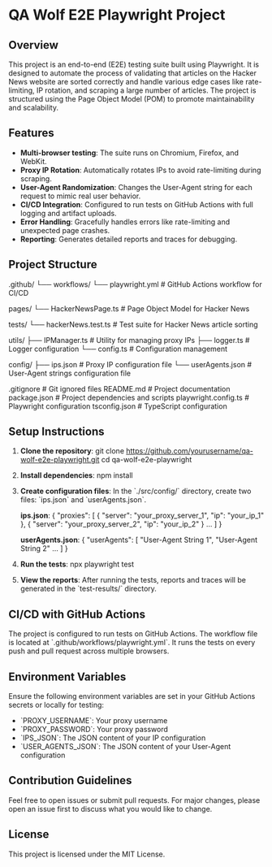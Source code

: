 # QA Wolf E2E Playwright Project

## Overview

This project is an end-to-end (E2E) testing suite built using Playwright. It is designed to automate the process of validating that articles on the Hacker News website are sorted correctly and handle various edge cases like rate-limiting, IP rotation, and scraping a large number of articles. The project is structured using the Page Object Model (POM) to promote maintainability and scalability.

## Features

- **Multi-browser testing**: The suite runs on Chromium, Firefox, and WebKit.
- **Proxy IP Rotation**: Automatically rotates IPs to avoid rate-limiting during scraping.
- **User-Agent Randomization**: Changes the User-Agent string for each request to mimic real user behavior.
- **CI/CD Integration**: Configured to run tests on GitHub Actions with full logging and artifact uploads.
- **Error Handling**: Gracefully handles errors like rate-limiting and unexpected page crashes.
- **Reporting**: Generates detailed reports and traces for debugging.

## Project Structure

.github/
└── workflows/
└── playwright.yml # GitHub Actions workflow for CI/CD

pages/
└── HackerNewsPage.ts # Page Object Model for Hacker News

tests/
└── hackerNews.test.ts # Test suite for Hacker News article sorting

utils/
├── IPManager.ts # Utility for managing proxy IPs
├── logger.ts # Logger configuration
└── config.ts # Configuration management

config/
├── ips.json # Proxy IP configuration file
└── userAgents.json # User-Agent strings configuration file

.gitignore # Git ignored files
README.md # Project documentation
package.json # Project dependencies and scripts
playwright.config.ts # Playwright configuration
tsconfig.json # TypeScript configuration

## Setup Instructions

1. **Clone the repository**:
   git clone https://github.com/yourusername/qa-wolf-e2e-playwright.git
   cd qa-wolf-e2e-playwright

2. **Install dependencies**:
   npm install

3. **Create configuration files**:
   In the \`./src/config/\` directory, create two files: \`ips.json\` and \`userAgents.json\`.

   **ips.json**:
   {
   "proxies": [
   { "server": "your_proxy_server_1", "ip": "your_ip_1" },
   { "server": "your_proxy_server_2", "ip": "your_ip_2" }
   ...
   ]
   }

   **userAgents.json**:
   {
   "userAgents": [
   "User-Agent String 1",
   "User-Agent String 2"
   ...
   ]
   }

4. **Run the tests**:
   npx playwright test

5. **View the reports**:
   After running the tests, reports and traces will be generated in the \`test-results/\` directory.

## CI/CD with GitHub Actions

The project is configured to run tests on GitHub Actions. The workflow file is located at \`.github/workflows/playwright.yml\`. It runs the tests on every push and pull request across multiple browsers.

## Environment Variables

Ensure the following environment variables are set in your GitHub Actions secrets or locally for testing:

- \`PROXY_USERNAME\`: Your proxy username
- \`PROXY_PASSWORD\`: Your proxy password
- \`IPS_JSON\`: The JSON content of your IP configuration
- \`USER_AGENTS_JSON\`: The JSON content of your User-Agent configuration

## Contribution Guidelines

Feel free to open issues or submit pull requests. For major changes, please open an issue first to discuss what you would like to change.

## License

This project is licensed under the MIT License.
